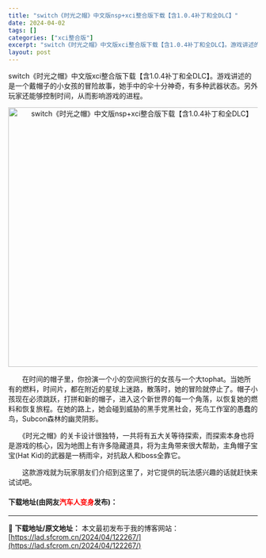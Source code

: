 ```yaml
---
title: "switch《时光之帽》中文版nsp+xci整合版下载【含1.0.4补丁和全DLC】"
date: 2024-04-02
tags: []
categories: ["xci整合版"]
excerpt: "switch《时光之帽》中文版xci整合版下载【含1.0.4补丁和全DLC】。游戏讲述的是一个戴帽子的小女孩的冒险故事，她手中的伞十分神奇，有多种武器状态。另外玩家还能够控制时间，从而影响游戏的进程。 　　在时间的帽子里，你扮演一个小的空间旅行的女孩与一个大tophat。当她所有的燃料，时间片，都在&hellip;"
layout: post
---
```


 <p>switch《时光之帽》中文版xci整合版下载【含1.0.4补丁和全DLC】。游戏讲述的是一个戴帽子的小女孩的冒险故事，她手中的伞十分神奇，有多种武器状态。另外玩家还能够控制时间，从而影响游戏的进程。</p> <p align="center"><img align="" border="0" src="https://lad.sfcrom.cn/wp-content/uploads/2024/04/20240402_660be04792751.webp" width="524" alt="switch《时光之帽》中文版nsp+xci整合版下载【含1.0.4补丁和全DLC】" /></p> <p>　　在时间的帽子里，你扮演一个小的空间旅行的女孩与一个大tophat。当她所有的燃料，时间片，都在附近的星球上迷路，散落时，她的冒险就停止了。帽子小孩现在必须跳跃，打拼和新的帽子，进入这个新世界的每一个角落，以恢复她的燃料和恢复旅程。在她的路上，她会碰到威胁的黑手党黑社会，死鸟工作室的愚蠢的鸟，Subcon森林的幽灵阴影。</p> <p>　　《时光之帽》的关卡设计很独特，一共将有五大关等待探索，而探索本身也将是游戏的核心，因为地图上有许多隐藏道具，将为主角带来很大帮助，主角帽子宝宝(Hat Kid)的武器是一柄雨伞，对抗敌人和boss全靠它。</p> <p>　　这款游戏就为玩家朋友们介绍到这里了，对它提供的玩法感兴趣的话就赶快来试试吧。</p> <p><h4>下载地址(由网友<font color="red">汽车人变身</font>发布)：</h4></p> 

---
📖 **下载地址/原文地址：** 本文最初发布于我的博客网站：[https://lad.sfcrom.cn/2024/04/122267/](https://lad.sfcrom.cn/2024/04/122267/)
